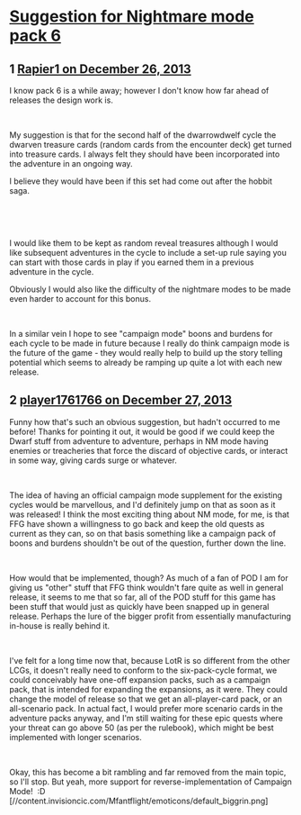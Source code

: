 # [Suggestion for Nightmare mode pack 6](https://community.fantasyflightgames.com/topic/95766-suggestion-for-nightmare-mode-pack-6/)

## 1 [Rapier1 on December 26, 2013](https://community.fantasyflightgames.com/topic/95766-suggestion-for-nightmare-mode-pack-6/?do=findComment&comment=938728)

I know pack 6 is a while away; however I don't know how far ahead of releases the design work is.

 

My suggestion is that for the second half of the dwarrowdwelf cycle the dwarven treasure cards (random cards from the encounter deck) get turned into treasure cards. I always felt they should have been incorporated into the adventure in an ongoing way.

I believe they would have been if this set had come out after the hobbit saga.

 

 

I would like them to be kept as random reveal treasures although I would like subsequent adventures in the cycle to include a set-up rule saying you can start with those cards in play if you earned them in a previous adventure in the cycle. 
 

Obviously I would also like the difficulty of the nightmare modes to be made even harder to account for this bonus.

 

In a similar vein I hope to see "campaign mode" boons and burdens for each cycle to be made in future because I really do think campaign mode is the future of the game - they would really help to build up the story telling potential which seems to already be ramping up quite a lot with each new release.

## 2 [player1761766 on December 27, 2013](https://community.fantasyflightgames.com/topic/95766-suggestion-for-nightmare-mode-pack-6/?do=findComment&comment=939108)

Funny how that's such an obvious suggestion, but hadn't occurred to me before! Thanks for pointing it out, it would be good if we could keep the Dwarf stuff from adventure to adventure, perhaps in NM mode having enemies or treacheries that force the discard of objective cards, or interact in some way, giving cards surge or whatever. 

 

The idea of having an official campaign mode supplement for the existing cycles would be marvellous, and I'd definitely jump on that as soon as it was released! I think the most exciting thing about NM mode, for me, is that FFG have shown a willingness to go back and keep the old quests as current as they can, so on that basis something like a campaign pack of boons and burdens shouldn't be out of the question, further down the line. 

 

How would that be implemented, though? As much of a fan of POD I am for giving us "other" stuff that FFG think wouldn't fare quite as well in general release, it seems to me that so far, all of the POD stuff for this game has been stuff that would just as quickly have been snapped up in general release. Perhaps the lure of the bigger profit from essentially manufacturing in-house is really behind it. 

 

I've felt for a long time now that, because LotR is so different from the other LCGs, it doesn't really need to conform to the six-pack-cycle format, we could conceivably have one-off expansion packs, such as a campaign pack, that is intended for expanding the expansions, as it were. They could change the model of release so that we get an all-player-card pack, or an all-scenario pack. In actual fact, I would prefer more scenario cards in the adventure packs anyway, and I'm still waiting for these epic quests where your threat can go above 50 (as per the rulebook), which might be best implemented with longer scenarios. 

 

Okay, this has become a bit rambling and far removed from the main topic, so I'll stop. But yeah, more support for reverse-implementation of Campaign Mode!  :D [//content.invisioncic.com/Mfantflight/emoticons/default_biggrin.png]

